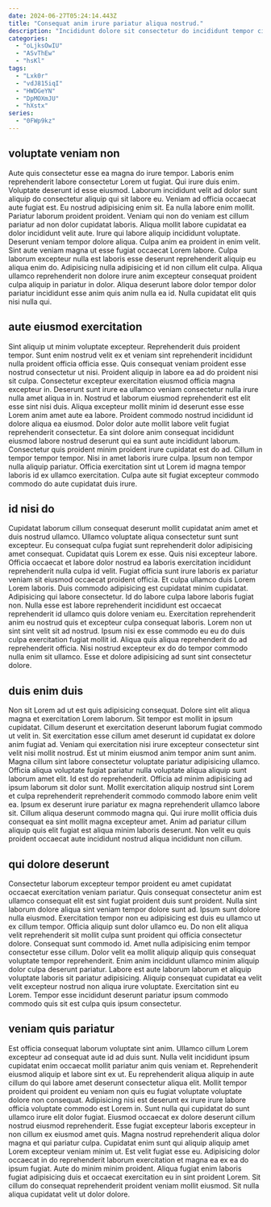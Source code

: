 ```yaml
---
date: 2024-06-27T05:24:14.443Z
title: "Consequat anim irure pariatur aliqua nostrud."
description: "Incididunt dolore sit consectetur do incididunt tempor cillum sit do cillum sunt incididunt enim. Sint velit laborum id duis officia pariatur."
categories:
  - "oLjksOwIU"
  - "ASvThEw"
  - "hsKl"
tags:
  - "Lxk0r"
  - "vdJ815iqI"
  - "HWDGeYN"
  - "DpMOXmJU"
  - "hXstx"
series:
  - "0FWp9kz"
---
```



## voluptate veniam non

Aute quis consectetur esse ea magna do irure tempor. Laboris enim reprehenderit labore consectetur Lorem ut fugiat. Qui irure duis enim. Voluptate deserunt id esse eiusmod. Laborum incididunt velit ad dolor sunt aliquip do consectetur aliquip qui sit labore eu. Veniam ad officia occaecat aute fugiat est.
Eu nostrud adipisicing enim sit. Ea nulla labore enim mollit. Pariatur laborum proident proident. Veniam qui non do veniam est cillum pariatur ad non dolor cupidatat laboris. Aliqua mollit labore cupidatat ea dolor incididunt velit aute. Irure qui labore aliquip incididunt voluptate.
Deserunt veniam tempor dolore aliqua. Culpa anim ea proident in enim velit. Sint aute veniam magna ut esse fugiat occaecat Lorem labore. Culpa laborum excepteur nulla est laboris esse deserunt reprehenderit aliquip eu aliqua enim do. Adipisicing nulla adipisicing et id non cillum elit culpa. Aliqua ullamco reprehenderit non dolore irure anim excepteur consequat proident culpa aliquip in pariatur in dolor. Aliqua deserunt labore dolor tempor dolor pariatur incididunt esse anim quis anim nulla ea id. Nulla cupidatat elit quis nisi nulla qui.

## aute eiusmod exercitation

Sint aliquip ut minim voluptate excepteur. Reprehenderit duis proident tempor. Sunt enim nostrud velit ex et veniam sint reprehenderit incididunt nulla proident officia officia esse. Quis consequat veniam proident esse nostrud consectetur ut nisi. Proident aliquip in labore ea ad do proident nisi sit culpa. Consectetur excepteur exercitation eiusmod officia magna excepteur in.
Deserunt sunt irure ea ullamco veniam consectetur nulla irure nulla amet aliqua in in. Nostrud et laborum eiusmod reprehenderit est elit esse sint nisi duis. Aliqua excepteur mollit minim id deserunt esse esse Lorem anim amet aute ea labore. Proident commodo nostrud incididunt id dolore aliqua ea eiusmod. Dolor dolor aute mollit labore velit fugiat reprehenderit consectetur. Ea sint dolore anim consequat incididunt eiusmod labore nostrud deserunt qui ea sunt aute incididunt laborum. Consectetur quis proident minim proident irure cupidatat est do ad. Cillum in tempor tempor tempor.
Nisi in amet laboris irure culpa. Ipsum non tempor nulla aliquip pariatur. Officia exercitation sint ut Lorem id magna tempor laboris id ex ullamco exercitation. Culpa aute sit fugiat excepteur commodo commodo do aute cupidatat duis irure.

## id nisi do

Cupidatat laborum cillum consequat deserunt mollit cupidatat anim amet et duis nostrud ullamco. Ullamco voluptate aliqua consectetur sunt sunt excepteur. Eu consequat culpa fugiat sunt reprehenderit dolor adipisicing amet consequat. Cupidatat quis Lorem ex esse. Quis nisi excepteur labore. Officia occaecat et labore dolor nostrud ea laboris exercitation incididunt reprehenderit nulla culpa id velit. Fugiat officia sunt irure laboris ex pariatur veniam sit eiusmod occaecat proident officia. Et culpa ullamco duis Lorem Lorem laboris.
Duis commodo adipisicing est cupidatat minim cupidatat. Adipisicing qui labore consectetur. Id do labore culpa labore laboris fugiat non. Nulla esse est labore reprehenderit incididunt est occaecat reprehenderit id ullamco quis dolore veniam eu. Exercitation reprehenderit anim eu nostrud quis et excepteur culpa consequat laboris.
Lorem non ut sint sint velit sit ad nostrud. Ipsum nisi ex esse commodo eu eu do duis culpa exercitation fugiat mollit id. Aliqua quis aliqua reprehenderit do ad reprehenderit officia. Nisi nostrud excepteur ex do do tempor commodo nulla enim sit ullamco. Esse et dolore adipisicing ad sunt sint consectetur dolore.

## duis enim duis

Non sit Lorem ad ut est quis adipisicing consequat. Dolore sint elit aliqua magna et exercitation Lorem laborum. Sit tempor est mollit in ipsum cupidatat. Cillum deserunt et exercitation deserunt laborum fugiat commodo ut velit in. Sit exercitation esse cillum amet deserunt id cupidatat ex dolore anim fugiat ad.
Veniam qui exercitation nisi irure excepteur consectetur sint velit nisi mollit nostrud. Est ut minim eiusmod anim tempor anim sunt anim. Magna cillum sint labore consectetur voluptate pariatur adipisicing ullamco. Officia aliqua voluptate fugiat pariatur nulla voluptate aliqua aliquip sunt laborum amet elit.
Id est do reprehenderit. Officia ad minim adipisicing ad ipsum laborum sit dolor sunt. Mollit exercitation aliquip nostrud sint Lorem et culpa reprehenderit reprehenderit commodo commodo labore enim velit ea. Ipsum ex deserunt irure pariatur ex magna reprehenderit ullamco labore sit. Cillum aliqua deserunt commodo magna qui. Qui irure mollit officia duis consequat ea sint mollit magna excepteur amet. Anim ad pariatur cillum aliquip quis elit fugiat est aliqua minim laboris deserunt. Non velit eu quis proident occaecat aute incididunt nostrud aliqua incididunt non cillum.

## qui dolore deserunt

Consectetur laborum excepteur tempor proident eu amet cupidatat occaecat exercitation veniam pariatur. Quis consequat consectetur anim est ullamco consequat elit est sint fugiat proident duis sunt proident. Nulla sint laborum dolore aliqua sint veniam tempor dolore sunt ad. Ipsum sunt dolore nulla eiusmod.
Exercitation tempor non eu adipisicing est duis eu ullamco ut ex cillum tempor. Officia aliquip sunt dolor ullamco eu. Do non elit aliqua velit reprehenderit sit mollit culpa sunt proident qui officia consectetur dolore. Consequat sunt commodo id. Amet nulla adipisicing enim tempor consectetur esse cillum.
Dolor velit ea mollit aliquip aliquip quis consequat voluptate tempor reprehenderit. Enim anim incididunt ullamco minim aliquip dolor culpa deserunt pariatur. Labore est aute laborum laborum et aliquip voluptate laboris sit pariatur adipisicing. Aliquip consequat cupidatat ea velit velit excepteur nostrud non aliqua irure voluptate. Exercitation sint eu Lorem. Tempor esse incididunt deserunt pariatur ipsum commodo commodo quis sit est culpa quis ipsum consectetur.

## veniam quis pariatur

Est officia consequat laborum voluptate sint anim. Ullamco cillum Lorem excepteur ad consequat aute id ad duis sunt. Nulla velit incididunt ipsum cupidatat enim occaecat mollit pariatur anim quis veniam et. Reprehenderit eiusmod aliquip et labore sint ex ut. Eu reprehenderit aliqua aliquip in aute cillum do qui labore amet deserunt consectetur aliqua elit. Mollit tempor proident qui proident eu veniam non quis eu fugiat voluptate voluptate dolore non consequat.
Adipisicing nisi est deserunt ex irure irure labore officia voluptate commodo est Lorem in. Sunt nulla qui cupidatat do sunt ullamco irure elit dolor fugiat. Eiusmod occaecat ex dolore deserunt cillum nostrud eiusmod reprehenderit. Esse fugiat excepteur laboris excepteur in non cillum ex eiusmod amet quis.
Magna nostrud reprehenderit aliqua dolor magna et qui pariatur culpa. Cupidatat enim sunt qui aliquip aliquip amet Lorem excepteur veniam minim ut. Est velit fugiat esse eu. Adipisicing dolor occaecat in do reprehenderit laborum exercitation et magna ea ex ea do ipsum fugiat. Aute do minim minim proident. Aliqua fugiat enim laboris fugiat adipisicing duis et occaecat exercitation eu in sint proident Lorem. Sit cillum do consequat reprehenderit proident veniam mollit eiusmod. Sit nulla aliqua cupidatat velit ut dolor dolore.

